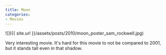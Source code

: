 ```yaml
---
title: Moon
categories:
- Movies
---
```


![]({{ site.url }}/assets/posts/2010/moon_poster_sam_rockwell.jpg)
  



Very interesting movie. It's hard for this movie to not be compared to 2001, but it stands tall even in that shadow.
